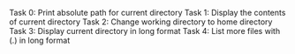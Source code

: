 Task 0: Print absolute path for current directory
Task 1: Display the contents of current directory
Task 2: Change working directory to home directory
Task 3: Display current directory in long format
Task 4: List more files with (.) in long format
